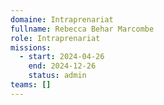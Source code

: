 ```yaml
---
domaine: Intraprenariat
fullname: Rebecca Behar Marcombe
role: Intraprenariat
missions:
  - start: 2024-04-26
    end: 2024-12-26
    status: admin
teams: []
---
```

